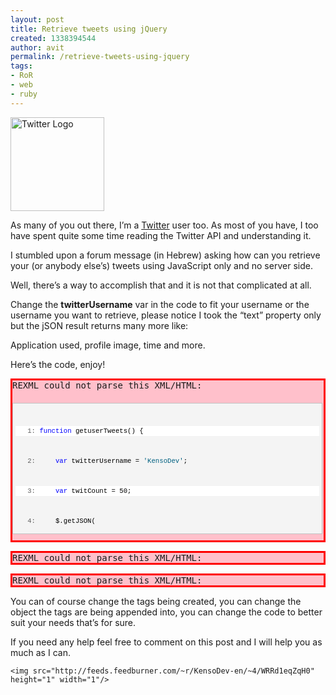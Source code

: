 ```yaml
---
layout: post
title: Retrieve tweets using jQuery
created: 1338394544
author: avit
permalink: /retrieve-tweets-using-jquery
tags:
- RoR
- web
- ruby
---
```

<img alt='Twitter Logo' class='alignleft size-thumbnail wp-image-211' height='150' src='http://www.kensodev.com/wp-content/uploads/2009/09/Twitter_256x256-150x150.png' title='Twitter Logo' width='150' />
<p>As many of you out there, I’m a <a href='http://www.twitter.com' target='_blank'>Twitter</a> user too. As most of you have, I too have spent quite some time reading the Twitter API and understanding it.</p>

<p>I stumbled upon a forum message (in Hebrew) asking how can you retrieve your (or anybody else’s) tweets using JavaScript only and no server side.<!--more--></p>

<p>Well, there’s a way to accomplish that and it is not that complicated at all.</p>

<p>Change the <strong>twitterUsername</strong> var in the code to fit your username or the username you want to retrieve, please notice I took the “text” property only but the jSON result returns many more like:</p>

<p>Application used, profile image, time and more.</p>

<p>Here’s the code, enjoy! <pre class='markdown-html-error' style='border: solid 3px red; background-color: pink'>REXML could not parse this XML/HTML: 
<div id="codeSnippetWrapper" style="border: 1px solid silver; margin: 20px 0px 10px; padding: 4px; overflow: auto; text-align: left; line-height: 12pt; background-color: #f4f4f4; width: 97.5%; font-family: &apos;Courier New&apos;,courier,monospace; direction: ltr; max-height: 200px; font-size: 8pt; cursor: text;">
<div id="codeSnippet" style="border-style: none; padding: 0px; overflow: visible; text-align: left; line-height: 12pt; background-color: #f4f4f4; width: 100%; font-family: &apos;Courier New&apos;,courier,monospace; direction: ltr; color: black; font-size: 8pt;">
<pre style="border-style: none; margin: 0em; padding: 0px; overflow: visible; text-align: left; line-height: 12pt; background-color: white; width: 100%; font-family: &apos;Courier New&apos;,courier,monospace; direction: ltr; color: black; font-size: 8pt;"><span id="lnum1" style="color: #606060;">   1:</span> <span style="color: #0000ff;">function</span> getuserTweets() {</pre>
<!--CRLF-->
<pre style="border-style: none; margin: 0em; padding: 0px; overflow: visible; text-align: left; line-height: 12pt; background-color: #f4f4f4; width: 100%; font-family: &apos;Courier New&apos;,courier,monospace; direction: ltr; color: black; font-size: 8pt;"><span id="lnum2" style="color: #606060;">   2:</span>     <span style="color: #0000ff;">var</span> twitterUsername = <span style="color: #006080;">&apos;KensoDev&apos;</span>;</pre>
<!--CRLF-->
<pre style="border-style: none; margin: 0em; padding: 0px; overflow: visible; text-align: left; line-height: 12pt; background-color: white; width: 100%; font-family: &apos;Courier New&apos;,courier,monospace; direction: ltr; color: black; font-size: 8pt;"><span id="lnum3" style="color: #606060;">   3:</span>     <span style="color: #0000ff;">var</span> twitCount = 50;</pre>
<!--CRLF-->
<pre style="border-style: none; margin: 0em; padding: 0px; overflow: visible; text-align: left; line-height: 12pt; background-color: #f4f4f4; width: 100%; font-family: &apos;Courier New&apos;,courier,monospace; direction: ltr; color: black; font-size: 8pt;"><span id="lnum4" style="color: #606060;">   4:</span>     $.getJSON(</pre>
<!--CRLF-->
<pre style="border-style: none; margin: 0em; padding: 0px; overflow: visible; text-align: left; line-height: 12pt; background-color: white; width: 100%; font-family: &apos;Courier New&apos;,courier,monospace; direction: ltr; color: black; font-size: 8pt;"><span id="lnum5" style="color: #606060;">   5:</span>         <span style="color: #006080;">&apos;http://search.twitter.com/search.json?callback=?&amp;rpp=&apos;</span> + twitCount + <span style="color: #006080;">&apos;&amp;q=from:&apos;</span> + twitterUsername,</pre>
<!--CRLF-->
<pre style="border-style: none; margin: 0em; padding: 0px; overflow: visible; text-align: left; line-height: 12pt; background-color: #f4f4f4; width: 100%; font-family: &apos;Courier New&apos;,courier,monospace; direction: ltr; color: black; font-size: 8pt;"><span id="lnum6" style="color: #606060;">   6:</span>         <span style="color: #0000ff;">function</span>(data) {</pre>
<!--CRLF-->
<pre style="border-style: none; margin: 0em; padding: 0px; overflow: visible; text-align: left; line-height: 12pt; background-color: white; width: 100%; font-family: &apos;Courier New&apos;,courier,monospace; direction: ltr; color: black; font-size: 8pt;"><span id="lnum7" style="color: #606060;">   7:</span>             $.each(data, <span style="color: #0000ff;">function</span>(i, userTweets) {</pre>
<!--CRLF-->
<pre style="border-style: none; margin: 0em; padding: 0px; overflow: visible; text-align: left; line-height: 12pt; background-color: #f4f4f4; width: 100%; font-family: &apos;Courier New&apos;,courier,monospace; direction: ltr; color: black; font-size: 8pt;"><span id="lnum8" style="color: #606060;">   8:</span>                 <span style="color: #0000ff;">for</span> (<span style="color: #0000ff;">var</span> tweet = 0; tweet &lt; userTweets.length; tweet++) {</pre>
<!--CRLF-->
<pre style="border-style: none; margin: 0em; padding: 0px; overflow: visible; text-align: left; line-height: 12pt; background-color: white; width: 100%; font-family: &apos;Courier New&apos;,courier,monospace; direction: ltr; color: black; font-size: 8pt;"><span id="lnum9" style="color: #606060;">   9:</span>                     <span style="color: #0000ff;">if</span> (userTweets[tweet].text !== undefined) {</pre>
<!--CRLF-->
<pre style="border-style: none; margin: 0em; padding: 0px; overflow: visible; text-align: left; line-height: 12pt; background-color: #f4f4f4; width: 100%; font-family: &apos;Courier New&apos;,courier,monospace; direction: ltr; color: black; font-size: 8pt;"><span id="lnum10" style="color: #606060;">  10:</span>                         $(<span style="color: #006080;">&apos;body&apos;</span>).append(<span style="color: #006080;">&apos;&lt;p&gt;&apos;</span> + userTweets[tweet].text + <span style="color: #006080;">&apos;&lt;/p&gt;&apos;</span>);</pre>
<!--CRLF-->
<pre style="border-style: none; margin: 0em; padding: 0px; overflow: visible; text-align: left; line-height: 12pt; background-color: white; width: 100%; font-family: &apos;Courier New&apos;,courier,monospace; direction: ltr; color: black; font-size: 8pt;"><span id="lnum11" style="color: #606060;">  11:</span>                     }</pre>
<!--CRLF-->
<pre style="border-style: none; margin: 0em; padding: 0px; overflow: visible; text-align: left; line-height: 12pt; background-color: #f4f4f4; width: 100%; font-family: &apos;Courier New&apos;,courier,monospace; direction: ltr; color: black; font-size: 8pt;"><span id="lnum12" style="color: #606060;">  12:</span>                 }</pre>
<!--CRLF-->
<pre style="border-style: none; margin: 0em; padding: 0px; overflow: visible; text-align: left; line-height: 12pt; background-color: white; width: 100%; font-family: &apos;Courier New&apos;,courier,monospace; direction: ltr; color: black; font-size: 8pt;"><span id="lnum13" style="color: #606060;">  13:</span>             });</pre>
<!--CRLF-->
<pre style="border-style: none; margin: 0em; padding: 0px; overflow: visible; text-align: left; line-height: 12pt; background-color: #f4f4f4; width: 100%; font-family: &apos;Courier New&apos;,courier,monospace; direction: ltr; color: black; font-size: 8pt;"><span id="lnum14" style="color: #606060;">  14:</span>         }</pre>
<!--CRLF-->
<pre style="border-style: none; margin: 0em; padding: 0px; overflow: visible; text-align: left; line-height: 12pt; background-color: white; width: 100%; font-family: &apos;Courier New&apos;,courier,monospace; direction: ltr; color: black; font-size: 8pt;"><span id="lnum15" style="color: #606060;">  15:</span>     );</pre>
<!--CRLF-->
<pre style="border-style: none; margin: 0em; padding: 0px; overflow: visible; text-align: left; line-height: 12pt; background-color: #f4f4f4; width: 100%; font-family: &apos;Courier New&apos;,courier,monospace; direction: ltr; color: black; font-size: 8pt;"><span id="lnum16" style="color: #606060;">  16:</span> }</pre>
<!--CRLF--></pre></p>
<pre class='markdown-html-error' style='border: solid 3px red; background-color: pink'>REXML could not parse this XML/HTML: 
</div></pre><pre class='markdown-html-error' style='border: solid 3px red; background-color: pink'>REXML could not parse this XML/HTML: 
</div></pre>
<p>You can of course change the tags being created, you can change the object the tags are being appended into, you can change the code to better suit your needs that’s for sure.</p>

<p>If you need any help feel free to comment on this post and I will help you as much as I can.</p>
      
    <img src="http://feeds.feedburner.com/~r/KensoDev-en/~4/WRRd1eqZqH0" height="1" width="1"/>
